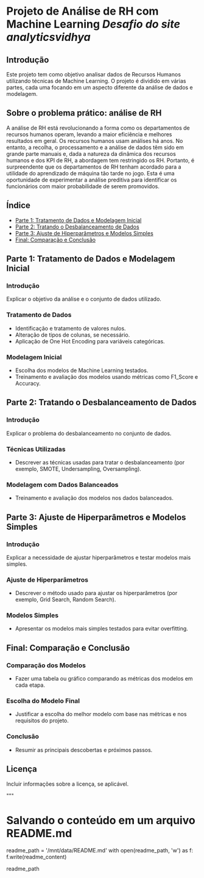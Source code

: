 
# Projeto de Análise de RH com Machine Learning ***Desafio do site analyticsvidhya***

## Introdução

Este projeto tem como objetivo analisar dados de Recursos Humanos utilizando técnicas de Machine Learning. O projeto é dividido em várias partes, cada uma focando em um aspecto diferente da análise de dados e modelagem.

## Sobre o problema prático: análise de RH
A análise de RH está revolucionando a forma como os departamentos de recursos humanos operam, levando a maior eficiência e melhores resultados em geral. Os recursos humanos usam análises há anos. No entanto, a recolha, o processamento e a análise de dados têm sido em grande parte manuais e, dada a natureza da dinâmica dos recursos humanos e dos KPI de RH, a abordagem tem restringido os RH. Portanto, é surpreendente que os departamentos de RH tenham acordado para a utilidade do aprendizado de máquina tão tarde no jogo. Esta é uma oportunidade de experimentar a análise preditiva para identificar os funcionários com maior probabilidade de serem promovidos.

## Índice

- [Parte 1: Tratamento de Dados e Modelagem Inicial](https://github.com/warleyguerra/Analise_RH/blob/main/parte1.ipynb)
- [Parte 2: Tratando o Desbalanceamento de Dados](https://github.com/warleyguerra/Analise_RH/blob/main/parte2.ipynb)
- [Parte 3: Ajuste de Hiperparâmetros e Modelos Simples](https://github.com/warleyguerra/Analise_RH/blob/main/parte3.ipynb)
- [Final: Comparação e Conclusão](https://github.com/warleyguerra/Analise_RH/blob/main/Final.ipynb)

## Parte 1: Tratamento de Dados e Modelagem Inicial

### Introdução

Explicar o objetivo da análise e o conjunto de dados utilizado.

### Tratamento de Dados

- Identificação e tratamento de valores nulos.
- Alteração de tipos de colunas, se necessário.
- Aplicação de One Hot Encoding para variáveis categóricas.

### Modelagem Inicial

- Escolha dos modelos de Machine Learning testados.
- Treinamento e avaliação dos modelos usando métricas como F1_Score e Accuracy.

## Parte 2: Tratando o Desbalanceamento de Dados

### Introdução

Explicar o problema do desbalanceamento no conjunto de dados.

### Técnicas Utilizadas

- Descrever as técnicas usadas para tratar o desbalanceamento (por exemplo, SMOTE, Undersampling, Oversampling).

### Modelagem com Dados Balanceados

- Treinamento e avaliação dos modelos nos dados balanceados.

## Parte 3: Ajuste de Hiperparâmetros e Modelos Simples

### Introdução

Explicar a necessidade de ajustar hiperparâmetros e testar modelos mais simples.

### Ajuste de Hiperparâmetros

- Descrever o método usado para ajustar os hiperparâmetros (por exemplo, Grid Search, Random Search).

### Modelos Simples

- Apresentar os modelos mais simples testados para evitar overfitting.

## Final: Comparação e Conclusão

### Comparação dos Modelos

- Fazer uma tabela ou gráfico comparando as métricas dos modelos em cada etapa.

### Escolha do Modelo Final

- Justificar a escolha do melhor modelo com base nas métricas e nos requisitos do projeto.

### Conclusão

- Resumir as principais descobertas e próximos passos.

## Licença

Incluir informações sobre a licença, se aplicável.

"""

# Salvando o conteúdo em um arquivo README.md
readme_path = '/mnt/data/README.md'
with open(readme_path, 'w') as f:
    f.write(readme_content)

readme_path
